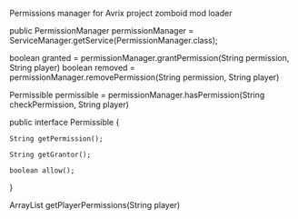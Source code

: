 Permissions manager for Avrix project zomboid mod loader

public PermissionManager permissionManager = ServiceManager.getService(PermissionManager.class);

boolean granted = permissionManager.grantPermission(String permission, String player)
boolean removed = permissionManager.removePermission(String permission, String player)

Permissible permissible = permissionManager.hasPermission(String checkPermission, String player)

public interface Permissible {

    String getPermission();

    String getGrantor();

    boolean allow();

}


ArrayList<String> getPlayerPermissions(String player)

